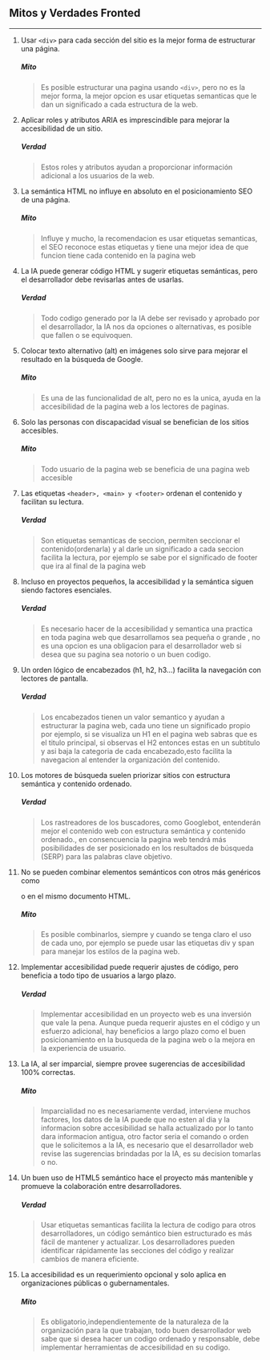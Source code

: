 ## Mitos y Verdades Fronted
---
1. Usar `<div>` para cada sección del sitio es la mejor forma de estructurar una página.        
    ##### Mito
    > Es posible estructurar una pagina usando `<div>`, pero no es la mejor forma, la mejor opcion es usar etiquetas semanticas que le dan un significado a cada estructura de la web.

2. Aplicar roles y atributos ARIA es imprescindible para mejorar la accesibilidad de un sitio.   
    ##### Verdad
    > Estos roles y atributos ayudan a proporcionar información adicional a los usuarios de la web. 

3. La semántica HTML no influye en absoluto en el posicionamiento SEO de una página.  
    ##### Mito
    > Influye y mucho, la recomendacion es usar etiquetas semanticas, el SEO reconoce estas etiquetas y tiene una mejor idea de que funcion tiene cada contenido en la pagina web

4. La IA puede generar código HTML y sugerir etiquetas semánticas, pero el desarrollador debe revisarlas antes de usarlas.   
    ##### Verdad
    > Todo codigo generado por la IA debe ser revisado y aprobado por el desarrollador, la IA nos da opciones o alternativas, es posible que fallen o se equivoquen.

5. Colocar texto alternativo (alt) en imágenes solo sirve para mejorar el resultado en la búsqueda de Google.   
    ##### Mito
    > Es una de las funcionalidad de alt, pero no es la unica, ayuda en la accesibilidad de la pagina web a los lectores de paginas.

6. Solo las personas con discapacidad visual se benefician de los sitios accesibles.   
    ##### Mito
    > Todo usuario de la pagina web se beneficia de una pagina web accesible

7. Las etiquetas ```<header>, <main> y <footer>``` ordenan el contenido y facilitan su lectura.    
    ##### Verdad
    > Son etiquetas semanticas de seccion, permiten seccionar el contenido(ordenarla) y al darle un significado a cada seccion facilita la lectura, por ejemplo se sabe por el significado de footer que ira al final de la pagina web

8. Incluso en proyectos pequeños, la accesibilidad y la semántica siguen siendo factores esenciales.   
    ##### Verdad
    > Es necesario hacer de la accesibilidad y semantica una practica en toda pagina web que desarrollamos sea pequeña o grande , no es una opcion es una obligacion para el desarrollador web si desea que su pagina sea notorio o un buen codigo.

9. Un orden lógico de encabezados (h1, h2, h3…) facilita la navegación con lectores de pantalla.   
    ##### Verdad
    > Los encabezados tienen un valor semantico y ayudan a estructurar la pagina web, cada uno tiene un significado propio por ejemplo, si se visualiza un H1 en el pagina web sabras que es el titulo principal, si observas el H2 entonces estas en un subtitulo y asi baja la categoria de cada encabezado,esto facilita la navegacion al entender la organización del contenido.

10. Los motores de búsqueda suelen priorizar sitios con estructura semántica y contenido ordenado.   
    ##### Verdad
    > Los rastreadores de los buscadores, como Googlebot, entenderán mejor el contenido web con estructura semántica y contenido ordenado., en consencuencia la pagina web tendrá más posibilidades de ser posicionado en los resultados de búsqueda (SERP) para las palabras clave objetivo.

11. No se pueden combinar elementos semánticos con otros más genéricos como <div> o <span> en el mismo documento HTML.   
    ##### Mito
    > Es posible combinarlos, siempre y cuando se tenga claro el uso de cada uno, por ejemplo se puede usar las etiquetas div y span para manejar los estilos de la pagina web. 

12. Implementar accesibilidad puede requerir ajustes de código, pero beneficia a todo tipo de usuarios a largo plazo.   
    ##### Verdad
    > Implementar accesibilidad en un proyecto web es una inversión que vale la pena. Aunque pueda requerir ajustes en el código y un esfuerzo adicional, hay beneficios a largo plazo como el buen posicionamiento en la busqueda de la pagina web o la mejora en la experiencia de usuario.

13. La IA, al ser imparcial, siempre provee sugerencias de accesibilidad 100% correctas.   
    ##### Mito
    > Imparcialidad no es necesariamente verdad, interviene muchos factores, los datos de la IA puede que no esten al dia y la informacion sobre accesibilidad se halla actualizado por lo tanto dara informacion antigua, otro factor seria el comando o orden que le solicitemos a la IA, es necesario que el desarrollador web revise las sugerencias brindadas por la IA, es su decision tomarlas o no.

14. Un buen uso de HTML5 semántico hace el proyecto más mantenible y promueve la colaboración entre desarrolladores.   
    ##### Verdad
    > Usar etiquetas semanticas facilita la lectura de codigo para otros desarrolladores, un código semántico bien estructurado es más fácil de mantener y actualizar. Los desarrolladores pueden identificar rápidamente las secciones del código y realizar cambios de manera eficiente.

15. La accesibilidad es un requerimiento opcional y solo aplica en organizaciones públicas o gubernamentales.   
    ##### Mito
    > Es obligatorio,independientemente de la naturaleza de la organización para la que trabajan, todo buen desarrollador web sabe que si desea hacer un codigo ordenado y responsable, debe implementar herramientas de accesibilidad en su codigo.
